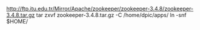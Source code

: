 http://ftp.itu.edu.tr/Mirror/Apache/zookeeper/zookeeper-3.4.8/zookeeper-3.4.8.tar.gz
tar zxvf zookeeper-3.4.8.tar.gz -C /home/dpic/apps/
ln -snf $HOME/
